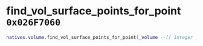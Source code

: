 # find_vol_surface_points_for_point `0x026F7060`

```lua
natives.volume.find_vol_surface_points_for_point(_volume --[[ integer ]], _unk1 --[[ integer ]], _unk2 --[[ integer ]], _unk3 --[[ integer ]])
```